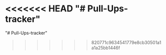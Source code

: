 <<<<<<< HEAD
"# Pull-Ups-tracker" 
=======
"# Pull-Ups-tracker" 
>>>>>>> 820771c9634541779e8cb30501a1a1a25bb1446f
